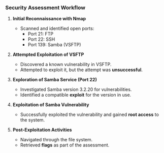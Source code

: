 ### Security Assessment Workflow

1. **Initial Reconnaissance with Nmap**
    
    - Scanned and identified open ports:
        - Port 21: FTP
        - Port 22: SSH
        - Port 139: Samba (VSFTP)
2. **Attempted Exploitation of VSFTP**
    
    - Discovered a known vulnerability in VSFTP.
    - Attempted to exploit it, but the attempt was **unsuccessful**.
3. **Exploration of Samba Service (Port 22)**
    
    - Investigated Samba version 3.2.20 for vulnerabilities.
    - Identified a compatible **exploit** for the version in use.
4. **Exploitation of Samba Vulnerability**
    
    - Successfully exploited the vulnerability and gained **root access** to the system.
5. **Post-Exploitation Activities**
    
    - Navigated through the file system.
    - Retrieved **flags** as part of the assessment.